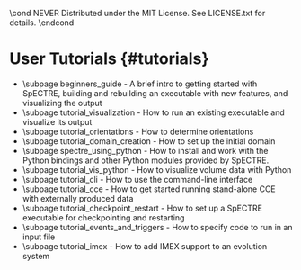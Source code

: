 \cond NEVER
Distributed under the MIT License.
See LICENSE.txt for details.
\endcond
# User Tutorials {#tutorials}

- \subpage beginners_guide - A brief intro to getting started with SpECTRE,
  building and rebuilding an executable with new features, and visualizing the
  output
- \subpage tutorial_visualization - How to run an existing executable and
  visualize its output
- \subpage tutorial_orientations - How to determine orientations
- \subpage tutorial_domain_creation - How to set up the initial domain
- \subpage spectre_using_python - How to install and work with the Python
  bindings and other Python modules provided by SpECTRE.
- \subpage tutorial_vis_python - How to visualize volume data with Python
- \subpage tutorial_cli - How to use the command-line interface
- \subpage tutorial_cce - How to get started running stand-alone CCE with
  externally produced data
- \subpage tutorial_checkpoint_restart - How to set up a SpECTRE executable for
  checkpointing and restarting
- \subpage tutorial_events_and_triggers - How to specify code to run in an input
  file
- \subpage tutorial_imex - How to add IMEX support to an evolution system
